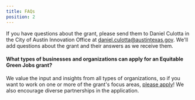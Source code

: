 ```yaml
---
title: FAQs
position: 2
---
```


If you have questions about the grant, please send them to Daniel Culotta in the City of Austin Innovation Office at [daniel.culotta@austintexas.gov](mailto:daniel.culotta@austintexas.gov). We'll add questions about the grant and their answers as we receive them.

#### What types of businesses and organizations can apply for an Equitable Green Jobs grant?

We value the input and insights from all types of organizations, so if you want to work on one or more of the grant's focus areas, [please apply](https://airtable.com/shrCIw4MYPiOezJ7j)! We also encourage diverse partnerships in the application.
